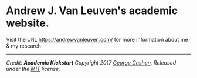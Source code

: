 # Andrew J. Van Leuven's academic website.

Visit the URL https://andrewvanleuven.com/ for more information about me & my research

***

*Credit: **Academic Kickstart** Copyright 2017 [George Cushen](https://georgecushen.com). Released under the [MIT](https://github.com/sourcethemes/academic-kickstart/blob/master/LICENSE.md) license.*

